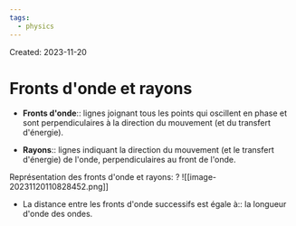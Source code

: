 ```yaml
---
tags:
  - physics
---
```

Created: 2023-11-20

# Fronts d'onde et rayons
- **Fronts d'onde**:: lignes joignant tous les points qui oscillent en phase et sont perpendiculaires à la direction du mouvement (et du transfert d'énergie).
<!--SR:!2024-02-20,26,150-->
- **Rayons**:: lignes indiquant la direction du mouvement (et le transfert d'énergie) de l'onde, perpendiculaires au front de l'onde.
<!--SR:!2024-01-30,24,164-->

Représentation des fronts d'onde et rayons:
?
![[image-20231120110828452.png]]
<!--SR:!2024-02-17,49,228-->

- La distance entre les fronts d'onde successifs est égale à:: la longueur d'onde des ondes.
<!--SR:!2024-04-01,68,208-->

